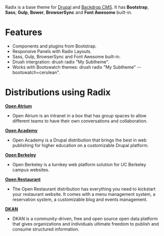 Radix is a base theme for [Drupal](http://drupal.org) and [Backdrop CMS](http://backdropcms.org). 
It has **Bootstrap**, **Sass**, **Gulp**, **Bower**, **BrowserSync** and **Font Awesome** built-in.

# Features

* Components and plugins from Bootstrap.
* Responsive Panels with Radix Layouts.
* Sass, Gulp, BrowserSync and Font Awesome built-in.
* Drush intergration: drush radix "My Subtheme".
* Works with Bootswatch themes: drush radix "My Subtheme" --bootswatch=cerulean".

# Distributions using Radix

**[Open Atrium](http://openatrium.com)**
- Open Atrium is an intranet in a box that has group spaces to allow different teams to have their own conversations and collaboration.

**[Open Academy](http://drupal.org/project/openacademy)**
- Open Academy is a Drupal distribution that brings the best in web publishing for higher education on a customizable Drupal platform.

**[Open Berkeley](http://open.berkeley.edu)**
- Open Berkeley is a turnkey web platform solution for UC Berkeley campus websites.

**[Open Restaurant](http://open.restaurant)**
- The Open Restaurant distribution has everything you need to kickstart your restaurant website. It comes with a menu management system, a reservation system, a customizable blog and events management.

**[DKAN](http://getdkan.com)**
- DKAN is a community-driven, free and open source open data platform that gives organizations and individuals ultimate freedom to publish and consume structured information.
